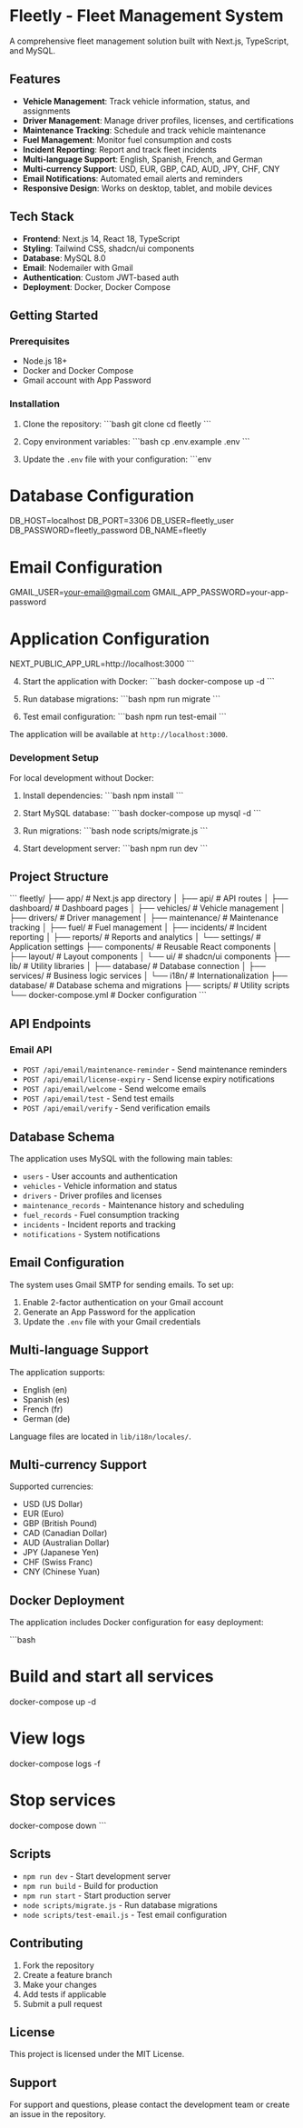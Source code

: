 # Fleetly - Fleet Management System

A comprehensive fleet management solution built with Next.js, TypeScript, and MySQL.

## Features

- **Vehicle Management**: Track vehicle information, status, and assignments
- **Driver Management**: Manage driver profiles, licenses, and certifications
- **Maintenance Tracking**: Schedule and track vehicle maintenance
- **Fuel Management**: Monitor fuel consumption and costs
- **Incident Reporting**: Report and track fleet incidents
- **Multi-language Support**: English, Spanish, French, and German
- **Multi-currency Support**: USD, EUR, GBP, CAD, AUD, JPY, CHF, CNY
- **Email Notifications**: Automated email alerts and reminders
- **Responsive Design**: Works on desktop, tablet, and mobile devices

## Tech Stack

- **Frontend**: Next.js 14, React 18, TypeScript
- **Styling**: Tailwind CSS, shadcn/ui components
- **Database**: MySQL 8.0
- **Email**: Nodemailer with Gmail
- **Authentication**: Custom JWT-based auth
- **Deployment**: Docker, Docker Compose

## Getting Started

### Prerequisites

- Node.js 18+ 
- Docker and Docker Compose
- Gmail account with App Password

### Installation

1. Clone the repository:
\`\`\`bash
git clone <repository-url>
cd fleetly
\`\`\`

2. Copy environment variables:
\`\`\`bash
cp .env.example .env
\`\`\`

3. Update the `.env` file with your configuration:
\`\`\`env
# Database Configuration
DB_HOST=localhost
DB_PORT=3306
DB_USER=fleetly_user
DB_PASSWORD=fleetly_password
DB_NAME=fleetly

# Email Configuration
GMAIL_USER=your-email@gmail.com
GMAIL_APP_PASSWORD=your-app-password

# Application Configuration
NEXT_PUBLIC_APP_URL=http://localhost:3000
\`\`\`

4. Start the application with Docker:
\`\`\`bash
docker-compose up -d
\`\`\`

5. Run database migrations:
\`\`\`bash
npm run migrate
\`\`\`

6. Test email configuration:
\`\`\`bash
npm run test-email
\`\`\`

The application will be available at `http://localhost:3000`.

### Development Setup

For local development without Docker:

1. Install dependencies:
\`\`\`bash
npm install
\`\`\`

2. Start MySQL database:
\`\`\`bash
docker-compose up mysql -d
\`\`\`

3. Run migrations:
\`\`\`bash
node scripts/migrate.js
\`\`\`

4. Start development server:
\`\`\`bash
npm run dev
\`\`\`

## Project Structure

\`\`\`
fleetly/
├── app/                    # Next.js app directory
│   ├── api/               # API routes
│   ├── dashboard/         # Dashboard pages
│   ├── vehicles/          # Vehicle management
│   ├── drivers/           # Driver management
│   ├── maintenance/       # Maintenance tracking
│   ├── fuel/             # Fuel management
│   ├── incidents/        # Incident reporting
│   ├── reports/          # Reports and analytics
│   └── settings/         # Application settings
├── components/            # Reusable React components
│   ├── layout/           # Layout components
│   └── ui/               # shadcn/ui components
├── lib/                  # Utility libraries
│   ├── database/         # Database connection
│   ├── services/         # Business logic services
│   └── i18n/            # Internationalization
├── database/             # Database schema and migrations
├── scripts/              # Utility scripts
└── docker-compose.yml    # Docker configuration
\`\`\`

## API Endpoints

### Email API
- `POST /api/email/maintenance-reminder` - Send maintenance reminders
- `POST /api/email/license-expiry` - Send license expiry notifications
- `POST /api/email/welcome` - Send welcome emails
- `POST /api/email/test` - Send test emails
- `POST /api/email/verify` - Send verification emails

## Database Schema

The application uses MySQL with the following main tables:
- `users` - User accounts and authentication
- `vehicles` - Vehicle information and status
- `drivers` - Driver profiles and licenses
- `maintenance_records` - Maintenance history and scheduling
- `fuel_records` - Fuel consumption tracking
- `incidents` - Incident reports and tracking
- `notifications` - System notifications

## Email Configuration

The system uses Gmail SMTP for sending emails. To set up:

1. Enable 2-factor authentication on your Gmail account
2. Generate an App Password for the application
3. Update the `.env` file with your Gmail credentials

## Multi-language Support

The application supports:
- English (en)
- Spanish (es) 
- French (fr)
- German (de)

Language files are located in `lib/i18n/locales/`.

## Multi-currency Support

Supported currencies:
- USD (US Dollar)
- EUR (Euro)
- GBP (British Pound)
- CAD (Canadian Dollar)
- AUD (Australian Dollar)
- JPY (Japanese Yen)
- CHF (Swiss Franc)
- CNY (Chinese Yuan)

## Docker Deployment

The application includes Docker configuration for easy deployment:

\`\`\`bash
# Build and start all services
docker-compose up -d

# View logs
docker-compose logs -f

# Stop services
docker-compose down
\`\`\`

## Scripts

- `npm run dev` - Start development server
- `npm run build` - Build for production
- `npm run start` - Start production server
- `node scripts/migrate.js` - Run database migrations
- `node scripts/test-email.js` - Test email configuration

## Contributing

1. Fork the repository
2. Create a feature branch
3. Make your changes
4. Add tests if applicable
5. Submit a pull request

## License

This project is licensed under the MIT License.

## Support

For support and questions, please contact the development team or create an issue in the repository.
